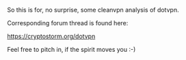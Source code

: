 So this is for, no surprise, some cleanvpn analysis of dotvpn.

Corresponding forum thread is found here: 

https://cryptostorm.org/dotvpn

Feel free to pitch in, if the spirit moves you :-)
